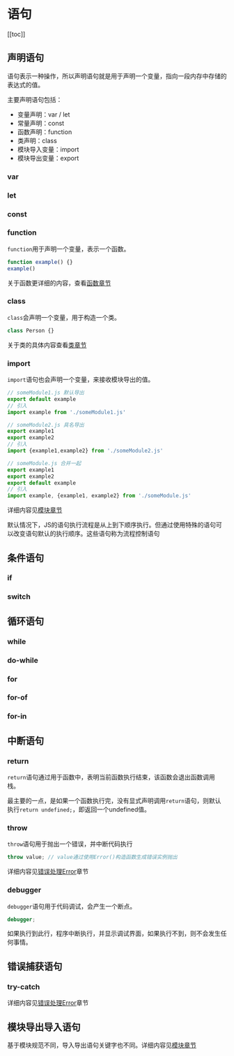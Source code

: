 # 语句

[[toc]]

## 声明语句

语句表示一种操作，所以声明语句就是用于声明一个变量，指向一段内存中存储的表达式的值。

主要声明语句包括：
- 变量声明：var / let
- 常量声明：const
- 函数声明：function
- 类声明：class
- 模块导入变量：import
- 模块导出变量：export

### var

### let

### const

### function

`function`用于声明一个变量，表示一个函数。
```js
function example() {}
example()
```
关于函数更详细的内容，查看[函数章节](./fn-0-index)

### class

`class`会声明一个变量，用于构造一个类。

```js
class Person {}
```
关于类的具体内容查看[类章节](./oop-5-class)

### import

`import`语句也会声明一个变量，来接收模块导出的值。
```js
// someModule1.js 默认导出
export default example
// 引入
import example from './someModule1.js'

// someModule2.js 具名导出
export example1
export example2
// 引入
import {example1,example2} from './someModule2.js'

// someModule.js 合并一起
export example1
export example2
export default example
// 引入
import example, {example1, example2} from './someModule.js'
```

详细内容见[模块章节](./module-4-es-module)


默认情况下，JS的语句执行流程是从上到下顺序执行。但通过使用特殊的语句可以改变语句默认的执行顺序。这些语句称为流程控制语句

## 条件语句

### if

### switch

## 循环语句

### while

### do-while

### for

### for-of

### for-in

## 中断语句

### return

`return`语句通过用于函数中，表明当前函数执行结束，该函数会退出函数调用栈。

最主要的一点，是如果一个函数执行完，没有显式声明调用`return`语句，则默认执行`return undefined;`，即返回一个undefined值。

### throw

`throw`语句用于抛出一个错误，并中断代码执行
```js
throw value; // value通过使用Error()构造函数生成错误实例抛出
```
详细内容见[错误处理Error](./built-in-Error)章节

### debugger

`debugger`语句用于代码调试，会产生一个断点。

```js
debugger;
```

如果执行到此行，程序中断执行，并显示调试界面，如果执行不到，则不会发生任何事情。

## 错误捕获语句 
### try-catch

详细内容见[错误处理Error](./built-in-Error)章节

## 模块导出导入语句

基于模块规范不同，导入导出语句关键字也不同。详细内容见[模块章节](./module-4-es-module)
